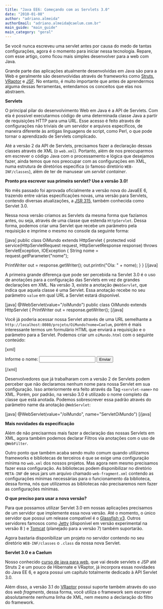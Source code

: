 ```yaml
---
title: "Java EE6: Começando com as Servlets 3.0"
date: "2010-01-08"
author: "adriano.almeida"
authorEmail: "adriano.almeida@caelum.com.br"
main_guide: "main_guide"
main_category: "geral"
---
```


Se você nunca escreveu uma servlet antes por causa do medo de tantas configurações, agora é o momento para iniciar nessa tecnologia. Repare, com esse artigo, como ficou mais simples desenvolver para a web com Java.

Grande parte das aplicações atualmente desenvolvidas em Java são para a Web e geralmente são desenvolvidas através de frameworks como [Struts](http://struts.apache.org/), [VRaptor](http://www.vraptor.com.br/) e [JSF](http://java.sun.com/javaee/javaserverfaces/). No entanto, é muito importante que antes de aprendermos alguma dessas ferramentas, entendamos os conceitos que elas nos abstraem.

**Servlets**

O principal pilar do desenvolvimento Web em Java é a API de Servlets. Com ela é possível executarmos código de uma determinada classe Java a partir de requisições HTTP para uma URL. Esse acesso é feito através de configurações não triviais de um servidor e arquivos específicos, de maneira diferente às antigas linguagens de script, como Perl, o que pode tornar o aprendizado de Servlets complicado.

Até a versão 2 da API de Servlets, precisamos fazer a declaração dessas classes através de XML (o `web.xml`). Portanto, além de nos preocuparmos em escrever o código Java com o processamento e lógica que desejamos fazer, ainda temos que nos preocupar com as configurações em XML, numa estrutura de diretórios especifica (o famoso diretório `WEB-INF/classes`), além de ter de manusear um _servlet container_.

**Pronto pra escrever sua primeira servlet? Use a versão 3.0!**

No mês passado foi aprovada oficialmente a versão nova do JavaEE 6, trazendo entre várias especificações novas, uma versão para Servlets, contendo diversas atualizações, a [JSR 315](http://jcp.org/en/jsr/detail?id=315), também conhecida como Servlet 3.0.

Nessa nova versão criamos as Servlets da mesma forma que fazíamos antes, ou seja, através de uma classe que estenda `HttpServlet`. Dessa forma, podemos criar uma Servlet que recebe um parâmetro pela requisição e imprime o mesmo no console da seguinte forma:

\[java\] public class OiMundo extends HttpServlet { protected void service(HttpServletRequest request, HttpServetResponse response) throws ServletException, IOException { String nome = request.getParameter("nome");

PrintWriter out = response.getWriter(); out.println("Ola: " + nome); } } \[/java\]

A primeira grande diferença que pode ser percebida na Servlet 3.0 é o uso de anotações para a configuração das Servlets em vez de grandes declarações em XML. Na versão 3, existe a anotação `@WebServlet`, que indica que aquela classe é uma Servlet. Essa anotação recebe no seu parâmetro `value` em qual URL a Servlet estará disponível.

\[java\] @WebServlet(value="/oiMundo") public class OiMundo extends HttpServlet { PrintWriter out = response.getWriter(); \[/java\]

Você já poderia acessar nossa Servlet através de uma URL semelhante a `http://localhost:8080/projeto/OiMundo?nome=Caelum`, porém é mais interessante termos um formulário HTML que enviará a requisição e o parâmetro para a Servlet. Podemos criar um `oiMundo.html` com o seguinte conteúdo:

\[xml\] <html> <body> <form action="oiMundo">Informe o nome: <input name="nome" type="text" /> <input type="submit" value="Enviar" /> </form> </body> </html> \[/xml\]

Desenvolvedores que já trabalharam com a versão 2 de Servlets podem perceber que não declaramos nenhum nome para nossa Servlet em sua configuração. Isso anteriormente era feito através da Tag `<servlet-name>` no XML. Porém, por padrão, na versão 3.0 é utilizado o nome completo da classe que está anotada. Podemos sobrescrever essa padrão através do parâmetro name da anotação `@WebServlet`:

\[java\] @WebServlet(value="/oiMundo", name="ServletOiMundo") \[/java\]

**Mais novidades da especificação**

Além de não precisarmos mais fazer a declaração das nossas Servlets em XML, agora também podemos declarar Filtros via anotações com o uso de `@WebFilter`.

Outro ponto que também acaba sendo muito comum quando utilizamos frameworks e bibliotecas de terceiros é que se exige uma configuração mínima no `web.xml` dos nossos projetos. Mas agora nem mesmo precisamos fazer essa configuração. As bibliotecas podem disponibilizar no diretório `META-INF` de seus jars um arquivo chamado `web-fragment.xml` contendo as configurações mínimas necessárias para o funcionamento da biblioteca, dessa forma, nós que utilizamos as bibliotecas não precisaremos nem fazer as configurações mínimas.

**O que preciso para usar a nova versão?**

Para que possamos utilizar Servlet 3.0 em nossas aplicações precisamos de um servidor que implemente essa nova versão. Até o momento, o único servidor que possui um release compatível é o [Glassfish v3](http://glassfish.java.net/). Outros servidores famosos como [Jetty](http://jetty.codehaus.org/jetty/) (disponível em versão experimental na versão 8 ) e [Tomcat](http://tomcat.apache.org/) (planejado para a versão 7) também suportarão.

Agora bastaria disponibilizar um projeto no servidor contendo no seu diretório `WEB-INF/classes` o `.class` da nossa nova Servlet.

**Servlet 3.0 e a Caelum**

Nosso conhecido [curso de java para web](http://www.caelum.com.br/curso/fj-21-java-web/), que vai desde servlets e JSP até Struts 2 e um pouco de Hibernate e VRaptor, já incorpora essas novidades do Java EE 6, e agora possui um capítulo totalmente dedicado à API Servlet 3.0.

Além disso, a versão 3.1 do [VRaptor](http://www.vraptor.com.br/) possui suporte também através do uso dos _web fragments_, dessa forma, você utiliza o framework sem escrever absolutamente nenhuma linha de XML, nem mesmo a declaração do filtro do framework.

